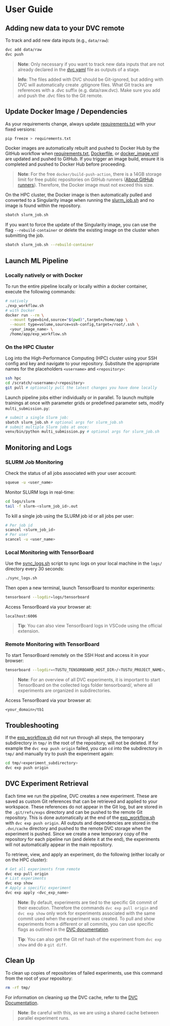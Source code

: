 <!--
Copyright 2024 tu-studio
This file is licensed under the Apache License, Version 2.0.
See the LICENSE file in the root of this project for details.
-->

# User Guide

## Adding new data to your DVC remote

To track and add new data inputs (e.g., `data/raw`):

```sh
dvc add data/raw
dvc push
```

>**Note**: Only necessary if you want to track new data inputs that are not already declared in the [dvc.yaml](../dvc.yaml) file as outputs of a stage.

> **Info**: The files added with DVC should be Git-ignored, but adding with DVC will automatically create .gitignore files. What Git tracks are references with a .dvc suffix (e.g. data/raw.dvc). Make sure you add and push the .dvc files to the Git remote.

## Update Docker Image / Dependencies

As your requirements change, always update [requirements.txt](../requirements.txt) with your fixed versions:

```sh
pip freeze > requirements.txt
```

Docker images are automatically rebuilt and pushed to Docker Hub by the GitHub workflow when [requirements.txt](../requirements.txt), [Dockerfile](../Dockerfile), or [docker_image.yml](../.github/workflows/docker_image.yml) are updated and pushed to GitHub. If you trigger an image build, ensure it is completed and pushed to Docker Hub before proceeding.

> **Note**: For the free `docker/build-push-action`, there is a 14GB storage limit for free public repositories on GitHub runners ([About GitHub runners](https://docs.github.com/en/actions/using-github-hosted-runners/about-github-hosted-runners/about-github-hosted-runners)). Therefore, the Docker image must not exceed this size.

On the HPC cluster, the Docker image is then automatically pulled and converted to a Singularity image when running the [slurm_job.sh](../slurm_job.sh) and no image is found within the repository.

```sh
sbatch slurm_job.sh
```

 If you want to force the update of the Singularity image, you can use the flag `--rebuild-container` or delete the existing image on the cluster when submitting the job.

```sh
sbatch slurm_job.sh --rebuild-container
```

## Launch ML Pipeline

### Locally natively or with Docker

To run the entire pipeline locally or locally within a docker container, execute the following commands:

```sh
# natively
./exp_workflow.sh
# with Docker
docker run --rm \
  --mount type=bind,source="$(pwd)",target=/home/app \
  --mount type=volume,source=ssh-config,target=/root/.ssh \
  <your_image_name> \
  /home/app/exp_workflow.sh
```

### On the HPC Cluster

Log into the High-Performance Computing (HPC) cluster using your SSH config and key and navigate to your repository. Substitute the appropriate names for the placeholders `<username>` and `<repository>`:

```sh
ssh hpc
cd /scratch/<username>/<repository>
git pull # optionally pull the latest changes you have done locally
```

Launch pipeline jobs either individually or in parallel. To launch multiple trainings at once with parameter grids or predefined parameter sets, modify `multi_submission.py`:

```sh
# submit a single Slurm job:
sbatch slurm_job.sh # optional args for slurm_job.sh
# submit multiple Slurm jobs at once:
venv/bin/python multi_submission.py # optional args for slurm_job.sh
```

## Monitoring and Logs

### SLURM Job Monitoring

Check the status of all jobs associated with your user account:

```sh
squeue -u <user_name>
```

Monitor SLURM logs in real-time:

```sh
cd logs/slurm
tail -f slurm-<slurm_job_id>.out
```

To kill a single job using the SLURM job id or all jobs per user:

```sh
# Per job id
scancel <slurm_job_id>
# Per user
scancel -u <user_name>
```

### Local Monitoring with TensorBoard

Use the [sync_logs.sh](../sync_logs.sh) script to sync logs on your local machine in the `logs/` directory every 30 seconds:

```sh
./sync_logs.sh
```

Then open a new terminal, launch TensorBoard to monitor experiments:

```sh
tensorboard --logdir=logs/tensorboard
```

Access TensorBoard via your browser at:

```text
localhost:6006
```

> **Tip**: You can also view TensorBoard logs in VSCode using the official extension.

### Remote Monitoring with TensorBoard

To start TensorBoard remotely on the SSH Host and access it in your browser:

```sh
tensorboard --logdir=<TUSTU_TENSORBOARD_HOST_DIR>/<TUSTU_PROJECT_NAME>/logs/tensorboard --path_prefix=/tb1
```

> **Note**: For an overview of all DVC experiments, it is important to start TensorBoard on the collected logs folder tensorboard/, where all experiments are organized in subdirectories.

Access TensorBoard via your browser at:

```text
<your_domain>/tb1
```

## Troubleshooting

If the [exp_workflow.sh](../exp_workflow.sh) did not run through all steps, the temporary subdirectory in `tmp/` in the root of the repository, will not be deleted. If for example the `dvc exp push origin` failed, you can `cd` into the subdirectory in `tmp/` and manually try to push the experiment again:

```sh
cd tmp/<experiment_subdirectory>
dvc exp push origin
```

## DVC Experiment Retrieval

Each time we run the pipeline, DVC creates a new experiment. These are saved as custom Git references that can be retrieved and applied to your workspace. These references do not appear in the Git log, but are stored in the `.git/refs/exps` directory and can be pushed to the remote Git repository. This is done automatically at the end of the [exp_workflow.sh](../exp_workflow.sh) with `dvc exp push origin`. All outputs and dependencies are stored in the `.dvc/cache` directory and pushed to the remote DVC storage when the experiment is pushed. Since we create a new temporary copy of the repository for each pipeline run (and delete it at the end), the experiments will not automatically appear in the main repository.

To retrieve, view, and apply an experiment, do the following (either locally or on the HPC cluster):

```sh
# Get all experiments from remote
dvc exp pull origin
# List experiments
dvc exp show
# Apply a specific experiment
dvc exp apply <dvc_exp_name>
```

> **Note**: By default, experiments are tied to the specific Git commit of their execution. Therefore the commands `dvc exp pull origin` and `dvc exp show` only work for experiments associated with the same commit used when the experiment was created. To pull and show experiments from a different or all commits, you can use specific flags as outlined in the [DVC documentation](https://dvc.org/doc/command-reference/experiments).

> **Tip**: You can also get the Git ref hash of the experiment from `dvc exp show` and do a `git diff`.

## Clean Up

To clean up copies of repositories of failed experiments, use this command from the root of your repository:

```sh
rm -rf tmp/
```

For information on cleaning up the DVC cache, refer to the [DVC Documentation](https://dvc.org/doc/command-reference/gc).

> **Note**: Be careful with this, as we are using a shared cache between parallel experiment runs.




